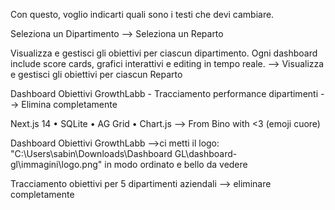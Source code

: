 Con questo, voglio indicarti quali sono i testi che devi cambiare.

Seleziona un Dipartimento --> Seleziona un Reparto

Visualizza e gestisci gli obiettivi per ciascun dipartimento. Ogni dashboard include score cards, grafici interattivi e editing in tempo reale. --> Visualizza e gestisci gli obiettivi per ciascun Reparto


Dashboard Obiettivi GrowthLabb - Tracciamento performance dipartimenti --> Elimina completamente

Next.js 14 • SQLite • AG Grid • Chart.js --> From Bino with <3 (emoji cuore)

Dashboard Obiettivi GrowthLabb -->ci metti il logo: "C:\Users\sabin\Downloads\Dashboard GL\dashboard-gl\immagini\logo.png" in modo ordinato e bello da vedere

Tracciamento obiettivi per 5 dipartimenti aziendali --> eliminare completamente
